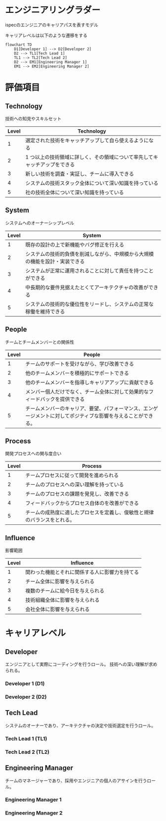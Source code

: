 # エンジニアリングラダー

ispecのエンジニアのキャリアパスを表すモデル

キャリアレベルは以下のような遷移をする

```mermaid
flowchart TD
    D1[Developer 1] --> D2[Developer 2]
    D2 --> TL1[Tech Lead 1]
    TL1 --> TL2[Tech Lead 2]
    D2 --> EM1[Engineering Manager 1]
    EM1 --> EM2[Engineering Manager 2]
```

# 評価項目

## Technology
技術への知見やスキルセット

| Level | Technology                                                                 |
|-------|----------------------------------------------------------------------------|
| 1     | 選定された技術をキャッチアップして自ら使えるようになる                     |
| 2     | 1 つ以上の技術領域に詳しく、その領域について率先してキャッチアップをできる |
| 3     | 新しい技術を調査・実証し、チームに導入できる                               |
| 4     | システムの技術スタック全体について深い知識を持っている                     |
| 5     | 社の技術全体について深い知識を持っている                                   |

## System
システムへのオーナーシップレベル

| Level | System                                                                       |
|-------|------------------------------------------------------------------------------|
| 1     | 既存の設計の上で新機能やバグ修正を行える                                     |
| 2     | システムの技術的負債を削減しながら、中規模から大規模の機能を設計・実装できる |
| 3     | システムが正常に運用されることに対して責任を持つことができる                 |
| 4     | 中長期的な要件見据えたとくてアーキテクチャの改善ができる                     |
| 5     | システムの技術的な優位性をリードし、システムの正常な稼働を維持できる         |

## People
チームとチームメンバーとの関係性

| Level | People                                                                                                         |
|-------|----------------------------------------------------------------------------------------------------------------|
| 1     | チームのサポートを受けながら、学び改善できる                                                                   |
| 2     | 他のチームメンバーを積極的にサポートできる                                                                     |
| 3     | 他のチームメンバーを指導しキャリアアップに貢献できる                                                           |
| 4     | メンバー個人だけでなく、チーム全体に対して効果的なフィードバックを提供できる                                   |
| 5     | チームメンバーのキャリア、要望、パフォーマンス、エンゲージメントに対してポジティブな影響を与えることができる。 |

## Process
開発プロセスへの関与度合い

| Level | Process                                                                  |
|-------|--------------------------------------------------------------------------|
| 1     | チームプロセスに従って開発を進められる                                   |
| 2     | チームのプロセスへの深い理解を持っている                                 |
| 3     | チームのプロセスの課題を発見し、改善できる                               |
| 4     | フィードバックからプロセス自体のを改善ができる                           |
| 5     | チームの成熟度に適したプロセスを定義し、俊敏性と規律のバランスをとれる。 |

## Influence
影響範囲

| Level | Influence                                      |
|-------|------------------------------------------------|
| 1     | 関わった機能とそれに関係する人に影響力を持てる |
| 2     | チーム全体に影響を与えられる                   |
| 3     | 複数のチームに絵今日を与えられる               |
| 4     | 技術組織全体に影響を与えられる                 |
| 5     | 会社全体に影響を与えられる                     |

# キャリアレベル
## Developer
エンジニアとして実際にコーディングを行うロール。
技術への深い理解が求められる。

### Developer 1 (D1)

### Developer 2 (D2)

## Tech Lead
システムのオーナーであり、アーキテクチャの決定や技術選定を行うロール。

### Tech Lead 1 (TL1)
### Tech Lead 2 (TL2)

## Engineering Manager
チームのマネージャーであり、採用やエンジニアの個人のアサインを行うロール。

### Engineering Manager 1
### Engineering Manager 2
